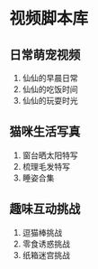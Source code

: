 # 视频脚本库

## 日常萌宠视频
1. 仙仙的早晨日常
2. 仙仙的吃饭时间
3. 仙仙的玩耍时光

## 猫咪生活写真
1. 窗台晒太阳特写
2. 梳理毛发特写
3. 睡姿合集

## 趣味互动挑战
1. 逗猫棒挑战
2. 零食诱惑挑战
3. 纸箱迷宫挑战
